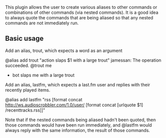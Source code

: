 This plugin allows the user to create various aliases to other commands
or combinations of other commands (via nested commands).  It is a good
idea to always quote the commands that are being aliased so that any
nested commands are not immediately run.

Basic usage
-----------

Add an alias, trout, which expects a word as an argument

<jamessan> @alias add trout "action slaps $1 with a large trout"
<bot> jamessan: The operation succeeded.
<jamessan> @trout me
* bot slaps me with a large trout

Add an alias, lastfm, which expects a last.fm user and replies with
their recently played items.

@alias add lastfm "rss [format concat http://ws.audioscrobbler.com/1.0/user/ [format concat [urlquote $1] /recenttracks.rss]]"

Note that if the nested commands being aliased hadn't been quoted, then
those commands would have been run immediately, and @lastfm would always
reply with the same information, the result of those commands.
